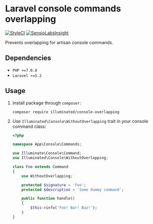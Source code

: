 # Laravel console commands overlapping

[![StyleCI](https://styleci.io/repos/59570052/shield)](https://styleci.io/repos/59570052)
[![SensioLabsInsight](https://insight.sensiolabs.com/projects/fd433eb8-d523-4e75-b6c3-9bd60e5f0171/mini.png)](https://insight.sensiolabs.com/projects/fd433eb8-d523-4e75-b6c3-9bd60e5f0171)

Prevents overlapping for artisan console commands.

## Dependencies
- `PHP >=7.0.0`
- `Laravel >=5.2`

## Usage

1. Install package through `composer`:
    ```shell
    composer require illuminated/console-overlapping
    ```

2. Use `Illuminated\Console\WithoutOverlapping` trait in your console command class:
    ```php
    <?php
    
    namespace App\Console\Commands;
    
    use Illuminate\Console\Command;
    use Illuminated\Console\WithoutOverlapping;
    
    class Foo extends Command
    {
        use WithoutOverlapping;
    
        protected $signature = 'foo';
        protected $description = 'Some dummy command';
    
        public function handle()
        {
            $this->info('Foo! Bar! Baz!');
        }
    }

    ```

